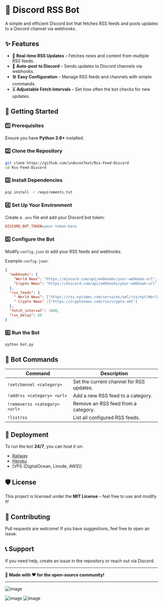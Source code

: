 # 📢 Discord RSS Bot

A simple and efficient Discord bot that fetches RSS feeds and posts updates to a Discord channel via webhooks.

## ✨ Features

- 🔔 **Real-time RSS Updates** – Fetches news and content from multiple RSS feeds.
- 🔄 **Auto-post to Discord** – Sends updates to Discord channels via webhooks.
- 🛠 **Easy Configuration** – Manage RSS feeds and channels with simple commands.
- ⏳ **Adjustable Fetch Intervals** – Set how often the bot checks for new updates.

## 🚀 Getting Started

### 1️⃣ Prerequisites

Ensure you have **Python 3.8+** installed.

### 2️⃣ Clone the Repository

```bash
git clone https://github.com/indocon7ext/Rss-Feed-Discord
cd Rss-Feed-Discord
```

### 3️⃣ Install Dependencies

```bash
pip install -r requirements.txt
```

### 4️⃣ Set Up Your Environment

Create a `.env` file and add your Discord bot token:

```ini
DISCORD_BOT_TOKEN=your-token-here
```

### 5️⃣ Configure the Bot

Modify `config.json` to add your RSS feeds and webhooks.

Example `config.json`:

```json
{
  "webhooks": {
    "World News": "https://discord.com/api/webhooks/your-webhook-url",
    "Crypto News": "https://discord.com/api/webhooks/your-webhook-url"
  },
  "rss_feeds": {
    " World News": ["https://rss.nytimes.com/services/xml/rss/nyt/World.xml"],
    " Crypto News" :["https://cryptonews.com/rss/crypto.xml"]
  },
  "fetch_interval": 1800,
  "rss_delay": 60
}
```

### 6️⃣ Run the Bot

```bash
python bot.py
```

## 📜 Bot Commands

| Command                       | Description                              |
| ----------------------------- | ---------------------------------------- |
| `!setchannel <category>`      | Set the current channel for RSS updates. |
| `!addrss <category> <url>`    | Add a new RSS feed to a category.        |
| `!removerss <category> <url>` | Remove an RSS feed from a category.      |
| `!listrss`                    | List all configured RSS feeds.           |

## 🔧 Deployment

To run the bot **24/7**, you can host it on:

- [Railway](https://railway.app/)
- [Heroku](https://www.heroku.com/)
- [VPS (DigitalOcean, Linode, AWS)]

## 🛡 License

This project is licensed under the **MIT License** – feel free to use and modify it!

## 🤝 Contributing

Pull requests are welcome! If you have suggestions, feel free to open an issue.

## 📞 Support

If you need help, create an issue in the repository or reach out via Discord.

---

🚀 **Made with ❤️ for the open-source community!**

---
![image](https://github.com/user-attachments/assets/10bf9112-5bd6-49e1-8995-8629a078fc3c)

![image](https://github.com/user-attachments/assets/7cc24543-55ad-40e3-8611-4e5b805e2c4c)
![image](https://github.com/user-attachments/assets/a0c3896d-a67e-4ce6-865f-d320ded581fe)

